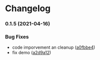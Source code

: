 # Changelog

### 0.1.5 (2021-04-16)


### Bug Fixes

* code imporvement an cleanup ([a0fbbe4](https://www.github.com/kissmybutton/motorcortex-textfxs/commit/a0fbbe4479f26229eb783756dad83b9979075fb8))
* fix demo ([a2d9a12](https://www.github.com/kissmybutton/motorcortex-textfxs/commit/a2d9a129001bb792f8de71c8056593801b7de75b))
